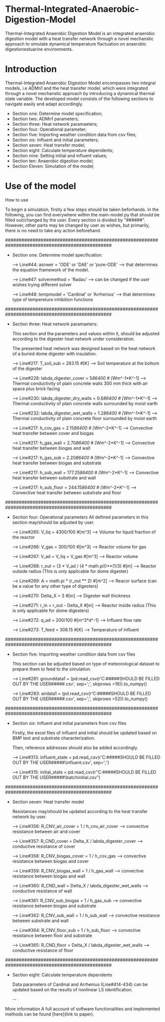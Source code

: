 # Thermal-Integrated-Anaerobic-Digestion-Model
Thermal-Integrated Anaerobic Digestion Model is an integrated anaerobic digestion model with a heat transfer network through a novel mechanstic approach to simulate dynamical temperature flactuation on anaerobic digestionestuarine environments.

# Introduction
Thermal-Integrated Anaerobic Digestion Model encompasses two integral models, i.e ADMn1 and the heat transfer model, which were integrated through a novel mechanstic approach by introducing a dynamical thermal state variable. The developed model consists of the following sections to navigate easily and adapt accordingly. 

  * Section one: Determine model specification;
  * Section two: ADMn1 parameters;
  * Section three: Heat network paramaeters;
  * Section four: Operational parameter;
  * Section five: Importing weather condition data from csv files;
  * Section six: Influent and initial parameters;
  * Section seven: Heat transfer model;
  * Section eight: Calculate temperature dependents;
  * Section nine: Setting initial and influent values;
  * Section ten: Anaerobic digestion model;
  * Section Eleven: Simulation of the model;


# Use of the model
How to use

To begin a simulation, firstly a few steps should be taken beforhands. In the following, you can find everywhere within the main-model.py that should be filled out/changed by the user.
Every section is divided by "######". However, other parts may be changed by user as wishes, but primarily, there is no need to take any action beforehand.

###############################################################################################
- Section one: Determine model specification:
  
   --> Line#44: asnwer = 'ODE' or 'DAE' or 'pure-ODE' --> that determines the equation framework of the model.
  
   --> Line#47: solvermethod = 'Radau' --> can be changed if the user wishes trying different solver
  
   --> Line#48: tempmodel = 'Cardinal' or 'Arrhenius' --> that determines type of tempereture inhibition functions

###############################################################################################
- Section three: Heat network paramaeters:
  
   This section and the parameters and values within it, should be adjusted according to the digester heat network under consideration.
  
   The presented heat network was designed based on the heat network of a buried dome digester with insulation.
  
  --> Line#217: T_soil_sub = 283.15 #[K] --> Soil temperature at the bottom of the digester
  
  --> Line#228: labda_digester_cover = 5*86400 # [W*m^-1*K^-1] --> Thermal conductivity of plain concrete walls 300 mm thick with air space plus brick facing
  
  --> Line#230: labda_digester_dry_walls = 0.6*86400 # [W*m^-1*K^-1] --> Thermal conductivity of plain concrete walls surrounded by moist earth
  
  --> Line#232: labda_digester_wet_walls = 1.2*86400 # [W*m^-1*K^-1] --> Thermal conductivity of plain concrete floor surrounded by moist earth

  --> Line#217: h_cov_gas   = 2.15*86400 # [W*m^-2*K^-1] --> Convective heat transfer between cover and biogas
  
  --> Line#217: h_gas_wall  = 2.70*86400 # [W*m^-2*K^-1] --> Convective heat transfer between biogas and wall
   
  --> Line#217: h_gas_sub   = 2.20*86400 # [W*m^-2*K^-1] --> Convective heat transfer between biogas and substrate
   
  --> Line#217: h_sub_wall  = 177.25*86400 # [W*m^-2*K^-1] --> Convective heat transfer between substrate and wall
   
  --> Line#217: h_sub_floor = 244.15*86400 # [W*m^-2*K^-1] --> Convective heat transfer between substrate and floor

###############################################################################################
- Section four: Operational parameters
   All defined parameters in this section may/should be adjusted by user.

   --> Line#265: V_liq = 4300/100 #[m^3] --> Volume for liquid fraction of the reactor
  
   --> Line#266: V_gas = 300/100 #[m^3] --> Reactor volume for gas
  
   --> Line#267: V_ad = V_liq + V_gas #[m^3] --> Reactor volume
  
   --> Line#268: r_out = (3 * V_ad / (4 * math.pi))**(1/3) #[m] --> Reactor outside radius (This is only applicable for dome digester)
  
   --> Line#269: A = math.pi * (r_out ** 2) #[m^2] --> Reacor surface (can be a value for any other type of digesters)
  
   --> Line#270: Delta_X = 3 #[m] --> Digester wall thickness
  
   --> Line#271: r_in = r_out - Delta_X #[m] --> Reactor inside radius (This is only applicable for dome digesters)
  
   --> Line#272: q_ad = 200/100 #[m^3*d^-1] --> Influent flow rate
   
   --> Line#273: T_feed = 308.15 #[K] --> Temperature of influent

###############################################################################################
- Section five: Importing weather condition data from csv files
  
   This section can be adjusted based on type of meteorological dataset to prepare them to feed to the simulation.

  --> Line#281: grounddata1 = (pd.read_csv(r'C:#####SHOULD BE FILLED OUT BY THE USER#####.csv', sep=';', skiprows =16)).to_numpy()
  
  --> Line#283: airdata1 = (pd.read_csv(r'C:#####SHOULD BE FILLED OUT BY THE USER#####.csv', sep=';', skiprows =52)).to_numpy()


###############################################################################################
- Section six: Influent and initial parameters from csv files
  
  Firstly, the excel files of influent and initial should be updated based on BMP test and substrate characterization.
  
  Then, reference addresses should also be added accordingly.

  --> Line#313: influent_state = pd.read_csv(r'C:#####SHOULD BE FILLED OUT BY THE USER#####\influent.csv', sep=';')
  
  --> Line#315: initial_state = pd.read_csv(r"C:#####SHOULD BE FILLED OUT BY THE USER#####\batchinitial.csv")

###############################################################################################
- Section seven: Heat transfer model
  
  Resistances may/should be updated according to the heat transfer network by user.

  --> Line#356:  R_CNV_air_cover    = 1 / h_cnv_air_cover  --> convective resistance between air and cover
   
  --> Line#357:  R_CND_cover        = Delta_X / labda_digester_cover --> conductive resistance of cover
  
  --> Line#358:  R_CNV_biogas_cover = 1 / h_cov_gas --> convective resistance between biogas and cover
   
  --> Line#359:  R_CNV_biogas_wall  = 1 / h_gas_wall --> convective resistance between biogas and wall
  
  --> Line#360:  R_CND_wall         = Delta_X / labda_digester_wet_walls --> conductive resistance of wall
     
  --> Line#361:  R_CNV_sub_biogas   = 1 / h_gas_sub --> convective resistance between biogas and substrate
  
  --> Line#362:  R_CNV_sub_wall     = 1 / h_sub_wall --> convective resistance between substrate and wall
  
  --> Line#364:  R_CNV_floor_sub    = 1 / h_sub_floor --> convective resistance between floor and substrate
  
  --> Line#365:  R_CND_floor        = Delta_X / labda_digester_wet_walls --> conductive resistance of floor

###############################################################################################
- Section eight: Calculate temperature dependents
  
  Data parameters of Cardinal and Arrhenius (Line#414-434) can be updated based on the results of nonlinear LS identification. 
    
  --

More information
A full account of software functionalities and implemented methods can be found [here](link to paper).
